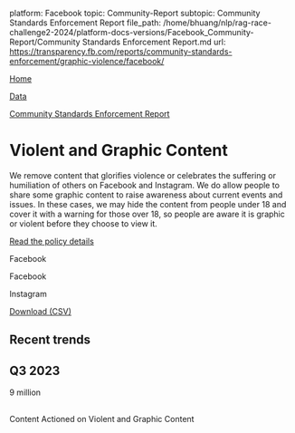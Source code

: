 platform: Facebook
topic: Community-Report
subtopic: Community Standards Enforcement Report
file_path: /home/bhuang/nlp/rag-race-challenge2-2024/platform-docs-versions/Facebook_Community-Report/Community Standards Enforcement Report.md
url: https://transparency.fb.com/reports/community-standards-enforcement/graphic-violence/facebook/

[Home](https://transparency.fb.com/)

[Data](https://transparency.fb.com/reports/)

[Community Standards Enforcement Report](https://transparency.fb.com/reports/community-standards-enforcement/)

# Violent and Graphic Content

We remove content that glorifies violence or celebrates the suffering or humiliation of others on Facebook and Instagram. We do allow people to share some graphic content to raise awareness about current events and issues. In these cases, we may hide the content from people under 18 and cover it with a warning for those over 18, so people are aware it is graphic or violent before they choose to view it.

[Read the policy details](https://transparency.fb.com/policies/community-standards/violent-graphic-content/)

Facebook

Facebook

Instagram

[Download (CSV)](https://transparency.fb.com/sr/community-standards/)

## Recent trends

## Q3 2023

9 million

## 

Content Actioned on Violent and Graphic Content